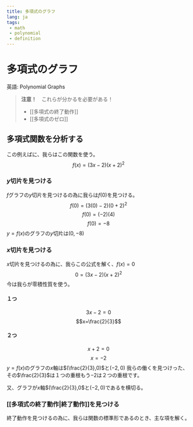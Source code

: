 ```yaml
---
title: 多項式のグラフ
lang: ja
tags:
 - math
 - polynomial
 - definition
---
```

# 多項式のグラフ
英語: Polynomial Graphs

> **注意！**　これらが分かるを必要がある！
>  - [[多項式の終了動作]]
>  - [[多項式のゼロ]]

## 多項式関数を分析する
この例えばに、我らはこの関数を使う。
$$f(x)=(3x-2)(x+2)^2$$
### $y$切片を見つける
$f$グラフの$y$切片を見つけるの為に我らは$f(0)$を見つける。
$$
f(0)=(3(0)-2)(0+2)^2
$$
$$
f(0)=(-2)(4)
$$
$$
f(0)=-8
$$
$y=f(x)$のグラフの$y$切片は$(0,-8)$
### $x$切片を見つける
$x$切片を見つけるの為に、我らこの公式を解く、$f(x)=0$
$$
0=(3x-2)(x+2)^2
$$
今は我らが零積性質を使う。
#### １つ
$$3x-2=0$$
$$x=\frac{2}{3}$$
#### ２つ
$$x+2=0$$
$$x=-2$$
$y=f(x)$のグラフの$x$軸は$(\frac{2}{3},0)$と$(-2,0)$
我らの働くを見つけった、その$\frac{2}{3}$は１つの重根もう$-2$は２つの重根です。

又、グラフが$x$軸$(\frac{2}{3},0$と$(-2,0)$であるを横切る。

### [[多項式の終了動作|終了動作]]を見つける
終了動作を見つけるの為に、我らは関数の標準形であるのとき、主な項を解く。